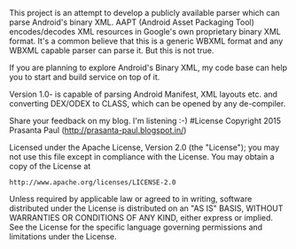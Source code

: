 This project is an attempt to develop a publicly available parser which can parse Android's binary XML. AAPT (Android Asset Packaging Tool) encodes/decodes XML resources in Google's own proprietary binary XML format. It's a common believe that this is a generic WBXML format and any WBXML capable parser can parse it. But this is not true.

If you are planning to explore Android's Binary XML, my code base can help you to start and build service on top of it.

Version 1.0- is capable of parsing Android Manifest, XML layouts etc. and converting DEX/ODEX to CLASS, which can be opened by any de-compiler.

Share your feedback on my blog. I'm listening :-)
#License
Copyright 2015 Prasanta Paul (http://prasanta-paul.blogspot.in/)

Licensed under the Apache License, Version 2.0 (the "License");
you may not use this file except in compliance with the License.
You may obtain a copy of the License at

    http://www.apache.org/licenses/LICENSE-2.0

Unless required by applicable law or agreed to in writing, software
distributed under the License is distributed on an "AS IS" BASIS,
WITHOUT WARRANTIES OR CONDITIONS OF ANY KIND, either express or implied.
See the License for the specific language governing permissions and
limitations under the License.

